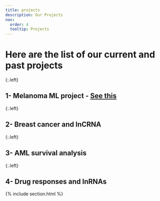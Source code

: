 ```yaml
---
title: projects
description: Our Projects
nav:
  order: 4
  tooltip: Projects
---
```


# Here are the list of our current and past projects  


{:.left}  
## 1- Melanoma ML project - [See this](https://fallahi-bioinformatics-lab.github.io/Melanoma-Cancer-marker-prediction/)  
{:.left}
## 2- Breast cancer and lnCRNA  
{:.left} 
## 3- AML survival analysis  
{:.left} 
## 4- Drug responses and lnRNAs  
 

{% include section.html %}
